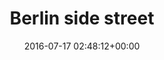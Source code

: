 ---
title:		"Berlin side street"
type:		"photos"
mediatype:		"upload"
location:		"Berlin, Germany"
date:		"2016-07-17 02:48:12+00:00"
album:		"experimental"
filename:		"side-street-berlin.md"
series:		"abstract"
cl_public_id:		"experimental/side-street-berlin"
cl_version:		1497004452
format:		"tiff"
bytes:		6783436
width:		2560
height:		1440
colours:
- "#191915"
- "#201C13"
- "#2D342D"
- "#19151A"
- "#060608"
- "#69766A"
- "#2A1F18"
- "#030505"
- "#000102"
- "#000101"
- "#6E5546"
- "#120802"
- "#070B0D"
- "#7A6E63"
- "#686B5C"
- "#12140D"
- "#080B08"
- "#160E03"
- "#665844"
- "#D4C8C2"
- "#130F16"
exposure_mode:		"Auto"
program:		"Aperture-priority AE"
aperture:		"5.0"
focal_length:		"24.0 mm"
iso:		"640"
shutter_speed:		"1/20"
metering:		"Center-weighted average"
flash:		"Off, Did not fire"
white_balance:		"Custom"
colour_temp:		"3050"
has_crop:		"true"
orientation:		"Horizontal (normal)"
camera_model:		"NIKON D800"
lens_info:		"24-70mm f/2.8"
artist:		"No artist info"
x_resolution:		"300"
y_resolution:		"300"
---